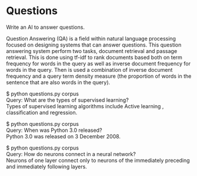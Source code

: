 # Questions

Write an AI to answer questions.

Question Answering (QA) is a field within natural language processing focused on designing systems that can answer questions.
This question answering system perform two tasks, document retrieval and passage retrieval. This is done using tf-idf to rank documents based both on term frequency for words in the query as well as inverse document frequency for words in the query. Then is used a combination of inverse document frequency and a query term density measure (the proportion of words in the sentence that are also words in the query). 

$ python questions.py corpus  
Query: What are the types of supervised learning?  
Types of supervised learning algorithms include Active learning , classification and regression.  

$ python questions.py corpus  
Query: When was Python 3.0 released?  
Python 3.0 was released on 3 December 2008.  

$ python questions.py corpus  
Query: How do neurons connect in a neural network?  
Neurons of one layer connect only to neurons of the immediately preceding and immediately following layers.  
